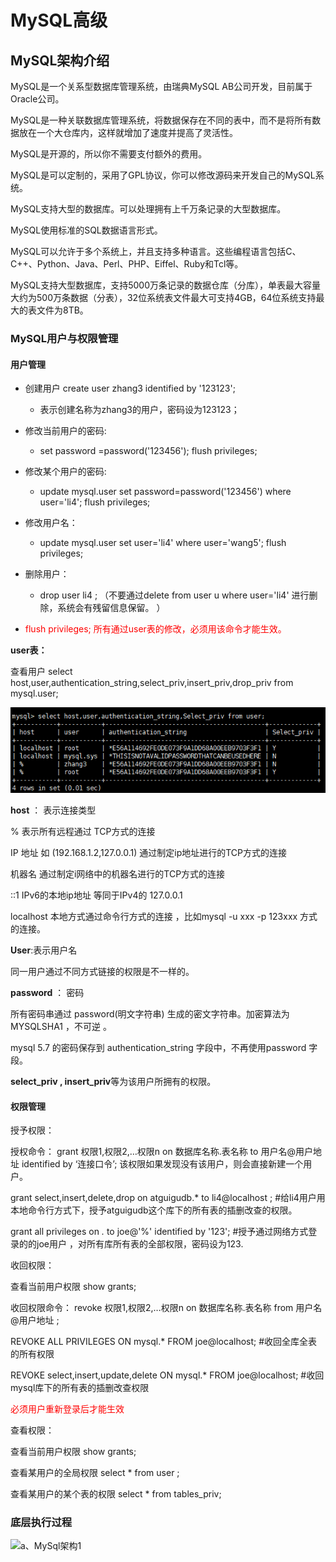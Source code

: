 # MySQL高级

## MySQL架构介绍

MySQL是一个关系型数据库管理系统，由瑞典MySQL AB公司开发，目前属于Oracle公司。 

MySQL是一种关联数据库管理系统，将数据保存在不同的表中，而不是将所有数据放在一个大仓库内，这样就增加了速度并提高了灵活性。

MySQL是开源的，所以你不需要支付额外的费用。

MySQL是可以定制的，采用了GPL协议，你可以修改源码来开发自己的MySQL系统。 

MySQL支持大型的数据库。可以处理拥有上千万条记录的大型数据库。

MySQL使用标准的SQL数据语言形式。

MySQL可以允许于多个系统上，并且支持多种语言。这些编程语言包括C、C++、Python、Java、Perl、PHP、Eiffel、Ruby和Tcl等。

MySQL支持大型数据库，支持5000万条记录的数据仓库（分库），单表最大容量大约为500万条数据（分表），32位系统表文件最大可支持4GB，64位系统支持最大的表文件为8TB。

### MySQL用户与权限管理

#### 用户管理

- 创建用户 create user zhang3 identified by '123123';
	
	- 表示创建名称为zhang3的用户，密码设为123123；
- 修改当前用户的密码:

  -  set password =password('123456'); flush privileges; 
- 修改某个用户的密码: 
	- update mysql.user set password=password('123456') where user='li4'; flush privileges; 

-  修改用户名：
	- update mysql.user set user='li4' where user='wang5'; flush privileges;

- 删除用户：
	- drop user li4 ; （不要通过delete from  user u where user='li4' 进行删除，系统会有残留信息保留。 ）
- <span style = "color:red">flush privileges;   所有通过user表的修改，必须用该命令才能生效。</span>

**user表：**

查看用户
select host,user,authentication_string,select_priv,insert_priv,drop_priv from mysql.user;

![查看用户](images\查看用户.bmp)

 **host** ：   表示连接类型

% 表示所有远程通过 TCP方式的连接

IP 地址 如 (192.168.1.2,127.0.0.1) 通过制定ip地址进行的TCP方式的连接

机器名   通过制定i网络中的机器名进行的TCP方式的连接

::1   IPv6的本地ip地址  等同于IPv4的 127.0.0.1

localhost 本地方式通过命令行方式的连接 ，比如mysql -u xxx -p 123xxx 方式的连接。

**User**:表示用户名

同一用户通过不同方式链接的权限是不一样的。

**password** ： 密码

所有密码串通过 password(明文字符串) 生成的密文字符串。加密算法为MYSQLSHA1 ，不可逆 。

mysql 5.7 的密码保存到 authentication_string 字段中，不再使用password 字段。

**select_priv , insert_priv**等为该用户所拥有的权限。

#### 权限管理

授予权限：

授权命令： grant 权限1,权限2,…权限n on 数据库名称.表名称 to 用户名@用户地址 identified by ‘连接口令’;
该权限如果发现没有该用户，则会直接新建一个用户。

grant select,insert,delete,drop on atguigudb.* to li4@localhost  ;
 #给li4用户用本地命令行方式下，授予atguigudb这个库下的所有表的插删改查的权限。

grant all privileges on *.* to joe@'%'  identified by '123'; 
#授予通过网络方式登录的的joe用户 ，对所有库所有表的全部权限，密码设为123.

收回权限：

查看当前用户权限 show grants;

收回权限命令： 
revoke  权限1,权限2,…权限n on 数据库名称.表名称  from  用户名@用户地址 ;

REVOKE ALL PRIVILEGES ON mysql.* FROM joe@localhost;
#收回全库全表的所有权限

REVOKE select,insert,update,delete ON mysql.* FROM joe@localhost;
#收回mysql库下的所有表的插删改查权限

<span style="color:red"> 必须用户重新登录后才能生效</span>

查看权限：

查看当前用户权限
show grants;

查看某用户的全局权限
select  * from user ;

查看某用户的某个表的权限
select * from tables_priv;

### 底层执行过程

![a、MySql架构1](images\a、MySql架构1.png)